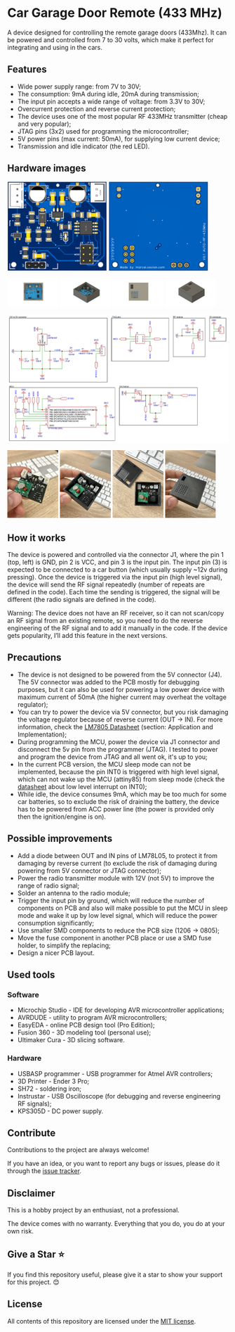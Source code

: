 # Car Garage Door Remote (433 MHz)

A device designed for controlling the remote garage doors (433Mhz). It can be powered and controlled from 7 to 30 volts, which make it perfect for integrating and using in the cars.

## Features

* Wide power supply range: from 7V to 30V;
* The consumption: 9mA during idle, 20mA during transmission;
* The input pin accepts a wide range of voltage: from 3.3V to 30V;
* Overcurrent protection and reverse current protection;
* The device uses one of the most popular RF 433MHz transmitter (cheap and very popular);
* JTAG pins (3x2) used for programming the microcontroller;
* 5V power pins (max current: 50mA), for supplying low current device;
* Transmission and idle indicator (the red LED).

## Hardware images

<img src="https://github.com/OsoianMarcel/attiny-car-rf-remote/blob/main/hdw/images/pcb-preview-top.png?raw=true" width="45%"></img> <img src="https://github.com/OsoianMarcel/attiny-car-rf-remote/blob/main/hdw/images/pcb-preview-bottom.png?raw=true" width="45%"></img> 

<img src="https://github.com/OsoianMarcel/attiny-car-rf-remote/blob/main/hdw/images/pcb-case-open-top.png?raw=true" width="23%"></img> <img src="https://github.com/OsoianMarcel/attiny-car-rf-remote/blob/main/hdw/images/pcb-case-open-angle.png?raw=true" width="23%"></img> <img src="https://github.com/OsoianMarcel/attiny-car-rf-remote/blob/main/hdw/images/pcb-case-closed-top.png?raw=true" width="23%"></img> <img src="https://github.com/OsoianMarcel/attiny-car-rf-remote/blob/main/hdw/images/pcb-case-closed-angle.png?raw=true" width="23%"></img> 

![PCB schematic V0.1](https://github.com/OsoianMarcel/attiny-car-rf-remote/blob/main/hdw/pcb/schematic-v0.1.png?raw=true)

<img src="https://github.com/OsoianMarcel/attiny-car-rf-remote/blob/main/hdw/photos/assembled-pcb.webp?raw=true" width="23%"></img> <img src="https://github.com/OsoianMarcel/attiny-car-rf-remote/blob/main/hdw/photos/enclosure-open.webp?raw=true" width="23%"></img> <img src="https://github.com/OsoianMarcel/attiny-car-rf-remote/blob/main/hdw/photos/enclosure-and-lead.webp?raw=true" width="23%"></img> <img src="https://github.com/OsoianMarcel/attiny-car-rf-remote/blob/main/hdw/photos/enclosure-closed.webp?raw=true" width="23%"></img> 

## How it works 

The device is powered and controlled via the connector J1, where the pin 1 (top, left) is GND, pin 2 is VCC, and pin 3 is the input pin. The input pin (3) is expected to be connected to a car button (which usually supply ~12v during pressing). Once the device is triggered via the input pin (high level signal), the device will send the RF signal repeatedly (number of repeats are defined in the code). Each time the sending is triggered, the signal will be different (the radio signals are defined in the code).

Warning: The device does not have an RF receiver, so it can not scan/copy an RF signal from an existing remote, so you need to do the reverse engineering of the RF signal and to add it manually in the code. If the device gets popularity, I’ll add this feature in the next versions.

## Precautions 

* The device is not designed to be powered from the 5V connector (J4). The 5V connector was added to the PCB mostly for debugging purposes, but it can also be used for powering a low power device with maximum current of 50mA (the higher current may overheat the voltage regulator);
* You can try to power the device via 5V connector, but you risk damaging the voltage regulator because of reverse current (OUT → IN). For more information, check the [LM7805 Datasheet](https://www.ti.com/lit/ds/symlink/lm7800.pdf) (section: Application and Implementation);
* During programming the MCU, power the device via J1 connector and disconnect the 5v pin from the programmer (JTAG). I tested to power and program the device from JTAG and all went ok, it's up to you;
* In the current PCB version, the MCU sleep mode can not be implemented, because the pin INT0 is triggered with high level signal, which can not wake up the MCU (attiny85) from sleep mode (check the [datasheet](https://ww1.microchip.com/downloads/en/DeviceDoc/Atmel-2586-AVR-8-bit-Microcontroller-ATtiny25-ATtiny45-ATtiny85_Datasheet.pdf) about low level interrupt on INT0); 
* While idle, the device consumes 9mA, which may be too much for some car batteries, so to exclude the risk of draining the battery, the device has to be powered from ACC power line (the power is provided only then the ignition/engine is on).

## Possible improvements

* Add a diode between OUT and IN pins of LM78L05, to protect it from damaging by reverse current (to exclude the risk of damaging during powering from 5V connector or JTAG connector);
* Power the radio transmitter module with 12V (not 5V) to improve the range of radio signal;
* Solder an antenna to the radio module;
* Trigger the input pin by ground, which will reduce the number of components on PCB and also will make possible to put the MCU in sleep mode and wake it up by low level signal, which will reduce the power consumption significantly;
* Use smaller SMD components to reduce the PCB size (1206 → 0805);
* Move the fuse component in another PCB place or use a SMD fuse holder, to simplify the replacing;
* Design a nicer PCB layout.

## Used tools

### Software

* Microchip Studio - IDE for developing AVR microcontroller applications;
* AVRDUDE - utility to program AVR microcontrollers;
* EasyEDA - online PCB design tool (Pro Edition);
* Fusion 360 - 3D modeling tool (personal use);
* Ultimaker Cura - 3D slicing software.

### Hardware

* USBASP programmer - USB programmer for Atmel AVR controllers;
* 3D Printer - Ender 3 Pro;
* SH72 - soldering iron;
* Instrustar - USB Oscilloscope (for debugging and reverse engineering RF signals);
* KPS305D - DC power supply.

## Contribute

Contributions to the project are always welcome!

If you have an idea, or you want to report any bugs or issues, please do it through the [issue tracker].

## Disclaimer

This is a hobby project by an enthusiast, not a professional.

The device comes with no warranty. Everything that you do, you do at your own risk.

## Give a Star ⭐

If you find this repository useful, please give it a star to show your support for this project. 😊

## License

All contents of this repository are licensed under the [MIT license].

[issue tracker]: https://github.com/OsoianMarcel/attiny-car-rf-remote/issues
[Git repository]: https://github.com/OsoianMarcel/attiny-car-rf-remote
[MIT license]: https://github.com/OsoianMarcel/attiny-car-rf-remote/blob/main/LICENSE